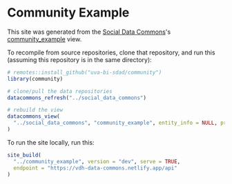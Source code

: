 # Community Example

This site was generated from the [Social Data Commons](https://github.com/uva-bi-sdad/social_data_commons)'s
[community_example](https://github.com/uva-bi-sdad/social_data_commons/blob/main/views/community_example/view.json) view.

To recompile from source repositories, clone that repository, and run this (assuming this repository is in the same directory):

```R
# remotes::install_github("uva-bi-sdad/community")
library(community)

# clone/pull the data repositories
datacommons_refresh("../social_data_commons")

# rebuild the view
datacommons_view(
  "../social_data_commons", "community_example", entity_info = NULL, prefer_repo = TRUE
)
```

To run the site locally, run this:

```R
site_build(
  "../community_example", version = "dev", serve = TRUE,
  endpoint = "https://vdh-data-commons.netlify.app/api"
)
```
